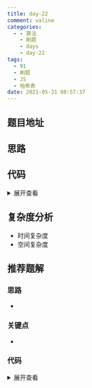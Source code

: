 ```yaml
---
title: day-22
comment: valine
categories:
  - - 算法
    - 刷题
    - days
    - day-22
tags:
  - 91
  - 刷题
  - JS
  - 哈希表
date: 2021-05-31 08:57:37
---
```


## 题目地址

## 思路

## 代码

<details>
    <summary>展开查看</summary>

```js

```

</details>

## 复杂度分析

-   时间复杂度
-   空间复杂度

## 推荐题解

### 思路

-

### 关键点

-

### 代码

<details>
    <summary>展开查看</summary>

```js

```

</details>
